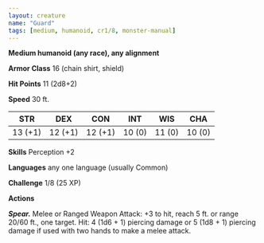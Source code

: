 ```yaml
---
layout: creature
name: "Guard"
tags: [medium, humanoid, cr1/8, monster-manual]
---
```


**Medium humanoid (any race), any alignment**

**Armor Class** 16 (chain shirt, shield)

**Hit Points** 11 (2d8+2)

**Speed** 30 ft.

|   STR   |   DEX   |   CON   |   INT   |   WIS   |   CHA   |
|:-----:|:-----:|:-----:|:-----:|:-----:|:-----:|
| 13 (+1) | 12 (+1) | 12 (+1) | 10 (0) | 11 (0) | 10 (0) |

**Skills** Perception +2

**Languages** any one language (usually Common)

**Challenge** 1/8 (25 XP)

**Actions**

***Spear.*** Melee or Ranged Weapon Attack: +3 to hit, reach 5 ft. or range 20/60 ft., one target. Hit: 4 (1d6 + 1) piercing damage or 5 (1d8 + 1) piercing damage if used with two hands to make a melee attack.

